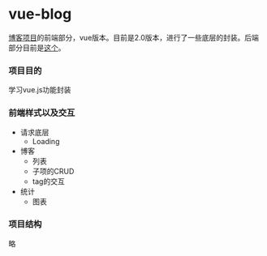 # vue-blog

[博客项目](http://xieruochen.me)的前端部分，vue版本。目前是2.0版本，进行了一些底层的封装。后端部分目前是[这个](https://github.com/RuoChen95/express-blog)。

### 项目目的
    
学习vue.js功能封装

### 前端样式以及交互

- 请求底层
    - Loading
- 博客
    - 列表
    - 子项的CRUD
    - tag的交互
- 统计
    - 图表
        
### 项目结构

略